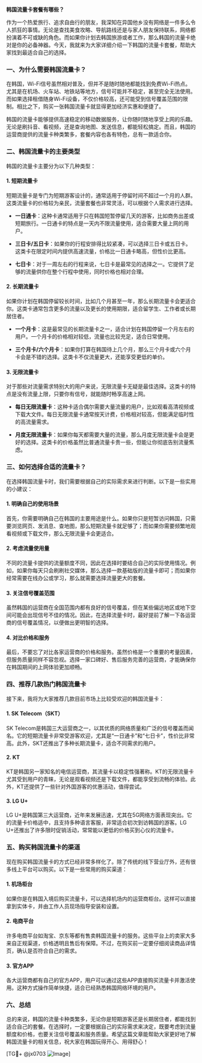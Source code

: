 **韩国流量卡套餐有哪些？**

作为一个热爱旅行、追求自由行的朋友，我深知在异国他乡没有网络是一件多么令人抓狂的事情。无论是查找美食攻略、导航路线还是与家人朋友保持联系，网络都扮演着不可或缺的角色。而如果你计划去韩国旅游或者工作，那么韩国的流量卡绝对是你的必备神器。今天，我就来为大家详细介绍一下韩国的流量卡套餐，帮助大家找到最适合自己的选择。

### 一、为什么需要韩国流量卡？

在韩国，Wi-Fi信号虽然相对普及，但并不是随时随地都能找到免费Wi-Fi热点。尤其是在机场、火车站、地铁站等地方，信号可能并不稳定，甚至完全无法使用。而如果选择租借随身Wi-Fi设备，不仅价格较高，还可能受到信号覆盖范围的限制。相比之下，购买一张韩国流量卡就显得更加经济实惠和便捷了。

韩国的流量卡能够提供高速稳定的移动数据服务，让你随时随地享受上网的乐趣。无论是刷抖音、看视频，还是查询地图、发送信息，都能轻松搞定。而且，韩国的运营商提供的流量卡种类繁多，套餐内容也各有特色，总有一款适合你。

### 二、韩国流量卡的主要类型

韩国的流量卡主要分为以下几种类型：

#### 1. **短期流量卡**
短期流量卡是专门为短期游客设计的，通常适用于停留时间不超过一个月的人群。这类流量卡的价格较为亲民，流量套餐也非常灵活，可以根据个人需求进行选择。

- **一日通卡**：这种卡通常适用于只在韩国短暂停留几天的游客，比如商务出差或短期旅行。一日通卡的特点是一天内不限流量使用，适合需要大量上网的用户。
  
- **三日卡/五日卡**：如果你的行程安排得比较紧凑，可以选择三日卡或五日卡。这类卡在限定时间内提供高速流量，价格比一日通卡略高，但性价比更高。
  
- **七日卡**：对于一周左右的行程来说，七日卡是最常见的选择之一。它提供了足够的流量供你在整个行程中使用，同时价格也相对合理。

#### 2. **长期流量卡**
如果你计划在韩国停留较长时间，比如几个月甚至一年，那么长期流量卡会更适合你。这类卡通常包含更多的流量以及更长的使用期限，适合留学生、工作者或长期居住者。

- **一个月卡**：这是最常见的长期流量卡之一，适合计划在韩国停留一个月左右的用户。一个月卡的价格相对较低，流量也比较充足，适合日常使用。
  
- **三个月卡/六个月卡**：如果你打算在韩国待上几个月，那么三个月卡或六个月卡会是不错的选择。这类卡不仅流量更大，还能享受更低的单价。

#### 3. **无限流量卡**
对于那些对流量需求特别大的用户来说，无限流量卡无疑是最佳选择。这类卡的特点是没有流量上限，只要你有信号，就能随时畅享高速上网。

- **每日无限流量卡**：这种卡适合偶尔需要大量流量的用户，比如观看高清视频或下载大文件。每日无限流量卡通常按天计费，价格相对较高，但能满足临时性的高流量需求。
  
- **月度无限流量卡**：如果你每天都需要大量的流量，那么月度无限流量卡会是更好的选择。这类卡的价格虽然比普通流量卡贵一些，但能让你彻底告别流量焦虑。

### 三、如何选择合适的流量卡？

在选择韩国流量卡时，我们需要根据自己的实际需求来进行判断。以下是一些实用的小建议：

#### 1. **明确自己的使用场景**
首先，你需要明确自己在韩国的主要用途是什么。如果你只是短暂访问韩国，只需要浏览网页、发消息、查地图，那么短期流量卡就足够了；而如果你需要频繁地观看视频或下载文件，那么无限流量卡会更适合。

#### 2. **考虑流量使用量**
不同的流量卡提供的流量额度不同，因此在选择时要结合自己的实际使用情况。例如，如果你每天只会刷刷社交媒体，那么选择一款基础版的流量卡即可；而如果你经常需要在线办公或学习，那么就需要选择流量更大的套餐。

#### 3. **关注信号覆盖范围**
虽然韩国的运营商在全国范围内都有良好的信号覆盖，但在某些偏远地区或地下空间可能会出现信号不佳的情况。因此，在选择流量卡时，最好提前了解一下各运营商的信号覆盖情况，以便做出更明智的选择。

#### 4. **对比价格和服务**
最后，不要忘了对比各家运营商的价格和服务。虽然价格是一个重要的考量因素，但服务质量同样不容忽视。选择一家口碑好、售后服务完善的运营商，才能确保你在韩国期间的上网体验更加顺畅。

### 四、推荐几款热门韩国流量卡

接下来，我将为大家推荐几款目前市场上比较受欢迎的韩国流量卡：

#### 1. **SK Telecom（SKT）**
SK Telecom是韩国三大运营商之一，以其优质的网络质量和广泛的信号覆盖而闻名。它的短期流量卡非常受游客欢迎，尤其是“一日通卡”和“七日卡”，性价比非常高。此外，SKT还推出了多种长期流量卡，适合不同需求的用户。

#### 2. **KT**
KT是韩国另一家知名的电信运营商，其流量卡以稳定性强著称。KT的无限流量卡尤其受到用户的青睐，无论是观看视频还是下载文件，都能享受到流畅的体验。此外，KT还提供了一些针对外国游客的优惠活动，值得尝试。

#### 3. **LG U+**
LG U+是韩国第三大运营商，近年来发展迅速，尤其在5G网络方面表现突出。它的流量卡价格适中，且支持多种语言客服，非常适合初次到访韩国的游客。LG U+还推出了许多限时促销活动，常常能以更低的价格买到心仪的流量卡。

### 五、购买韩国流量卡的渠道

现在购买韩国流量卡的方式已经非常多样化了。除了传统的线下营业厅外，还有很多线上平台可以购买。以下是一些常用的购买渠道：

#### 1. **机场柜台**
如果你是在韩国入境后购买流量卡，可以选择机场内的运营商柜台。这样可以直接拿到实体卡，并由工作人员现场指导安装和设置。

#### 2. **电商平台**
许多电商平台如淘宝、京东等都有售卖韩国流量卡的服务。这些平台上的卖家大多来自正规渠道，价格透明且售后有保障。不过，在购买前一定要仔细阅读商品详情页，确认是否符合自己的需求。

#### 3. **官方APP**
各大运营商都有自己的官方APP，用户可以通过这些APP直接购买流量卡并激活使用。这种方式操作简单快捷，适合已经熟悉韩国网络环境的用户。

### 六、总结

总的来说，韩国的流量卡种类繁多，无论你是短期游客还是长期居住者，都能找到适合自己的套餐。在选择时，一定要根据自己的实际需求来决定，既要考虑到流量额度和价格，也要关注信号覆盖和服务质量。希望这篇文章能帮助大家更好地了解韩国流量卡的相关信息，祝大家在韩国玩得开心、用得舒心！

[TG💪+ @jx0703 ![Image](https://github.com/user-attachments/assets/dbca1d08-cadb-493c-b0ec-ad6f7a83f270)]